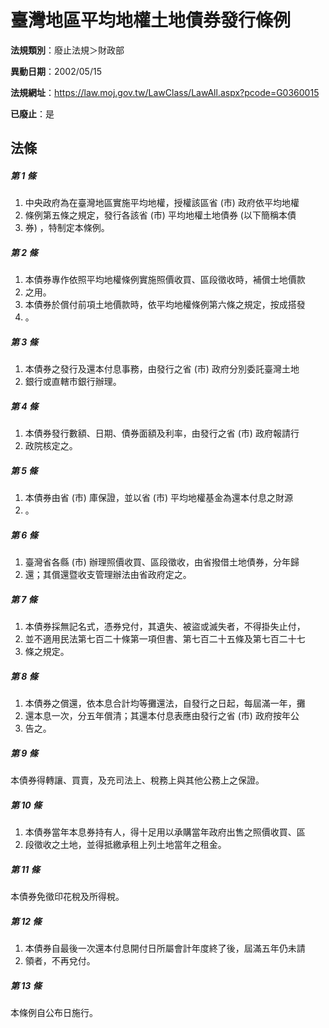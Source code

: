 # 臺灣地區平均地權土地債券發行條例

**法規類別**：廢止法規＞財政部

**異動日期**：2002/05/15  

**法規網址**：https://law.moj.gov.tw/LawClass/LawAll.aspx?pcode=G0360015

**已廢止**：是



## 法條
##### 第 1 條
1. 中央政府為在臺灣地區實施平均地權，授權該區省 (市) 政府依平均地權
1. 條例第五條之規定，發行各該省 (市) 平均地權土地債券 (以下簡稱本債
1. 券) ，特制定本條例。

##### 第 2 條
1. 本債券專作依照平均地權條例實施照價收買、區段徵收時，補償士地價款
1. 之用。
1. 本債券於償付前項土地價款時，依平均地權條例第六條之規定，按成搭發
1. 。

##### 第 3 條
1. 本債券之發行及還本付息事務，由發行之省 (市) 政府分別委託臺灣土地
1. 銀行或直轄市銀行辦理。

##### 第 4 條
1. 本債券發行數額、日期、債券面額及利率，由發行之省 (市) 政府報請行
1. 政院核定之。

##### 第 5 條
1. 本債券由省 (市) 庫保證，並以省 (市) 平均地權基金為還本付息之財源
1. 。

##### 第 6 條
1. 臺灣省各縣 (市) 辦理照價收買、區段徵收，由省撥借土地債券，分年歸
1. 還；其償還暨收支管理辦法由省政府定之。

##### 第 7 條
1. 本債券採無記名式，憑券兌付，其遺失、被盜或滅失者，不得掛失止付，
1. 並不適用民法第七百二十條第一項但書、第七百二十五條及第七百二十七
1. 條之規定。

##### 第 8 條
1. 本債券之償還，依本息合計均等攤還法，自發行之日起，每屆滿一年，攤
1. 還本息一次，分五年償清；其還本付息表應由發行之省 (市) 政府按年公
1. 告之。

##### 第 9 條
本債券得轉讓、買賣，及充司法上、稅務上與其他公務上之保證。

##### 第 10 條
1. 本債券當年本息券持有人，得十足用以承購當年政府出售之照價收買、區
1. 段徵收之土地，並得抵繳承租上列土地當年之租金。

##### 第 11 條
本債券免徵印花稅及所得稅。

##### 第 12 條
1. 本債券自最後一次還本付息開付日所屬會計年度終了後，屆滿五年仍未請
1. 領者，不再兌付。

##### 第 13 條
本條例自公布日施行。


